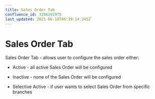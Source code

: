 ```yaml
---
title: Sales Order Tab
confluence_id: 3196191975
last_updated: 2021-06-18T06:19:14.245Z
---
```


# Sales Order Tab

Sales Order Tab - allows user to configure the sales order either:

- Active - all active Sales Order will be configured 

- Inactive - none of the Sales Order will be configured 

- Selective Active - if user wants to select Sales Order from specific branches
